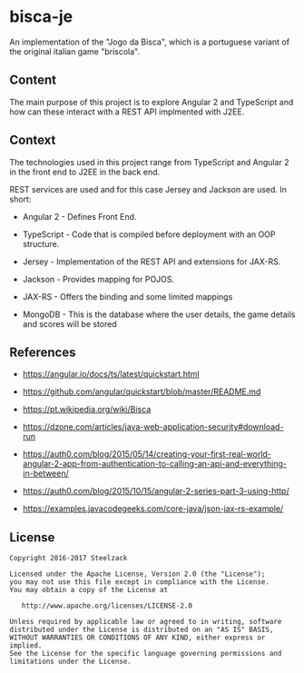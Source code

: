 # bisca-je
An implementation of the "Jogo da Bisca", which is a portuguese variant of the original italian game "bríscola".

## Content

The main purpose of this project is to explore Angular 2 and TypeScript and how can these interact with a REST API implmented with J2EE.

## Context

The technologies used in this project range from TypeScript and Angular 2 in the front end to J2EE in the back end.

REST services are used and for this case Jersey and Jackson are used. In short:


* Angular 2 - Defines Front End.

* TypeScript - Code that is compiled before deployment with an OOP structure.

* Jersey - Implementation of the REST API and extensions for JAX-RS.

* Jackson - Provides mapping for POJOS.

* JAX-RS - Offers the binding and some limited mappings

* MongoDB - This is the database where the user details, the game details and scores will be stored


## References

* https://angular.io/docs/ts/latest/quickstart.html

* https://github.com/angular/quickstart/blob/master/README.md

* https://pt.wikipedia.org/wiki/Bisca

* https://dzone.com/articles/java-web-application-security#download-run

* https://auth0.com/blog/2015/05/14/creating-your-first-real-world-angular-2-app-from-authentication-to-calling-an-api-and-everything-in-between/

* https://auth0.com/blog/2015/10/15/angular-2-series-part-3-using-http/

* https://examples.javacodegeeks.com/core-java/json-jax-rs-example/

## License

```
Copyright 2016-2017 Steelzack

Licensed under the Apache License, Version 2.0 (the "License");
you may not use this file except in compliance with the License.
You may obtain a copy of the License at

   http://www.apache.org/licenses/LICENSE-2.0

Unless required by applicable law or agreed to in writing, software
distributed under the License is distributed on an "AS IS" BASIS,
WITHOUT WARRANTIES OR CONDITIONS OF ANY KIND, either express or implied.
See the License for the specific language governing permissions and
limitations under the License.
```
